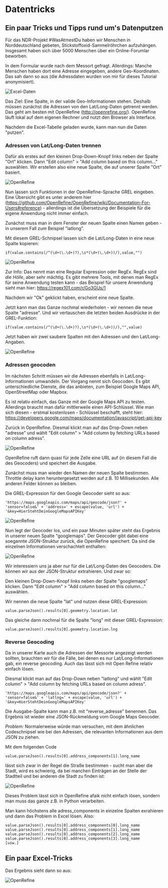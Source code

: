 # Datentricks

## Ein paar Tricks und Tipps rund um's Datenputzen ##

Für das NDR-Projekt #WasAtmestDu haben wir Menschen in Norddeutschland gebeten, Stickstoffoxid-Sammelröhrchen aufzuhängen. Insgesamt haben sich über 5000 Menschen über ein Online-Forumlar beworben. 

In dem Formular wurde nach dem Messort gefragt. Allerdings: Manche Menschen haben dort eine Adresse eingegeben, andere Geo-Koordinaten. Das sah dann so aus (die Adressdaten wurden von mir für dieses Tutorial anonymisiert).

![Excel-Daten](http://datenjournalismus.eu/github_pics/2019-02-19_09h48_16.png)

Das Ziel: Eine Spalte, in der valide Geo-Informationen stehen. Deshalb müssen zunächst die Adressen von den Lat/Long-Daten getrennt werden. 
Das geht am besten mit OpenRefine (http://openrefine.org/). OpenRefine läuft lokal auf dem eigenen Rechner und nutzt den Browser als Interface.

Nachdem die Excel-Tabelle geladen wurde, kann man nun die Daten "putzen".

### Adressen von Lat/Long-Daten trennen ###

Dafür als erstes auf den kleinen Drop-Down-Knopf links neben der Spalte "Ort" klicken. Dann "Edit column" > "Add column based on this column..." auswählen. Wir erstellen also eine neue Spalte, die auf unserer Spalte "Ort" basiert.

![OpenRefine](http://datenjournalismus.eu/github_pics/openrefine.gif)

Nun lassen sich Funktionen in der OpenRefine-Sprache GREL eingeben. Eine Übersicht gibt es unter anderem hier (https://github.com/OpenRefine/OpenRefine/wiki/Documentation-For-Users#reference) - allerdings ist die Übersetzung der Beispiele für die eigene Anwendung nicht immer einfach. 

Zunächst muss man in dem Fenster der neuen Spalte einen Namen geben - in unserem Fall zum Beispiel "latlong".

Mit diesem GREL-Schnipsel lassen sich die Lat/Long-Daten in eine neue Spalte kopieren:
```GREL
if(value.contains(/^(\d+(\.\d+)?),\s*(\d+(\.\d+))/),value,"")
```

![OpenRefine](http://datenjournalismus.eu/github_pics/2019-02-19_21h52_13.png)

Zur Info: Das nennt man eine Regular Expression oder RegEx. RegEx sind *die Hölle*, aber sehr mächtig. Es gibt mehrere Tools, mit denen man RegEx für seine Anwendung testen kann - das Beispiel für unsere Anwendung sieht man hier: https://regex101.com/r/Go3GUs/1 

Nachdem wir "Ok" geklickt haben, erscheint eine neue Spalte.

Jetzt kann man das Ganze nochmal wiederholen - wir nennen die neue Spalte "adresse". Und wir vertauschen die letzten beiden Ausdrücke in der GREL-Funktion:

```GREL
if(value.contains(/^(\d+(\.\d+)?),\s*(\d+(\.\d+))/),"",value)
```

Jetzt haben wir zwei saubere Spalten mit den Adressen und den Lat/Long-Angaben.

![OpenRefine](http://datenjournalismus.eu/github_pics/2019-02-19_22h07_04.png)

### Adressen geocoden

Im nächsten Schritt müssen wir die Adressen ebenfalls in Lat/Long-Informationen umwandeln. Der Vorgang nennt sich Geocoden. Es gibt unterschiedliche Dienste, die das anbieten, zum Beispiel Google Maps API, OpenStreetMap oder Mapbox.

Es ist relativ einfach, das Ganze mit der Google Maps API zu testen. Allerdings braucht man dafür mittlerweile einen API-Schlüssel. Wie man sich diesen - erstmal kostenlosen -  Schlüssel beschafft, steht hier: https://developers.google.com/maps/documentation/javascript/get-api-key

Zurück in OpenRefine. Diesmal klickt man auf das Drop-Down neben "adresse" und wählt "Edit column" > "Add column by fetching URLs based on column adress". 

![OpenRefine](http://datenjournalismus.eu/github_pics/openrefine2.gif)

OpenRefine ruft dann quasi für jede Zelle eine URL auf (in diesem Fall die des Geocoders) und speichert die Ausgabe.

Zunächst muss man wieder den Namen der neuen Spalte bestimmen. Throttle delay kann heruntergesetzt werden auf z.B. 10 Millisekunden. Alle anderen Felder können so bleiben. 

Die GREL-Expression für den Google Geocoder sieht so aus:

```GREL
'https://maps.googleapis.com/maps/api/geocode/json?' +
'sensor=false&' + 'address=' + escape(value, 'url') + '&key=HierStehtDeinGoogleMapsAPIKey'
```

![OpenRefine](http://datenjournalismus.eu/github_pics/2019-02-19_22h17_24.png)

Nun legt der Geocoder los, und ein paar Minuten später steht das Ergebnis in unserer neuen Spalte "googlemaps".
Der Geocoder gibt dabei eine soegannte JSON-Struktur zurück, die OpenRefine speichert. Da sind die einzelnen Informationen verschachtelt enthalten:

![OpenRefine](http://datenjournalismus.eu/github_pics/2019-02-19_22h26_05.png)

Wir interessiern uns ja aber nur für die Lat/Long-Daten des Geocoders. Die können wir aus der JSON-Struktur extrahieren. Und zwar so: 

Den kleinen Drop-Down-Knopf links neben der Spalte "googlemaps" klicken. Dann "Edit column" > "Add column based on this column..." auswählen. 

Wir nennen die neue Spalte "lat" und nutzen diese GREL-Expression:
```GREL
value.parseJson().results[0].geometry.location.lat
```

Das gleiche dann nochmal für die Spalte "long" mit dieser GREL-Expression:
```GREL
value.parseJson().results[0].geometry.location.lng
```

### Reverse Geocoding ###

Da in unserer Karte auch die Adressen der Messorte angezeigt werden sollten, brauchten wir für die Fälle, bei denen es nur Lat/Long-Informationen gab, ein reverse geocoding. Auch das lässt sich mit Open Refine relativ einfach lösen. 

Diesmal klickt man auf das Drop-Down neben "latlong" und wählt "Edit column" > "Add column by fetching URLs based on column adress". 

```GREL
'https://maps.googleapis.com/maps/api/geocode/json?' +
'sensor=false&' + 'latlng=' + escape(value, 'url') + '&key=HierStehtDeinGoogleMapsAPIKey'
```

Die Ausgabe-Spalte kann man z.B. mit "reverse_adresse" benennen. Das Ergebnis ist wieder eine JSON-Rückmeldung vom Google Maps Geocoder.

*Problem:* Normalerweise würde man versuchen, mit dem ähnlichen Codeschnipsel wie bei den Adressen, die relevanten Informationen aus dem JSON zu ziehen.

Mit dem folgenden Code
```GREL
value.parseJson().results[0].address_components[1].long_name
```

lässt sich zwar in der Regel die Straße bestimmen - sucht man aber die Stadt, wird es schwierig, da bei manchen Einträgen an der Stelle der Stadtteil und bei anderen die Stadt zu finden ist:

![OpenRefine](http://datenjournalismus.eu/github_pics/2019-02-22_19h55_38b.png)

Dieses Problem lässt sich in OpenRefine afaik nicht einfach lösen, sondern man muss das ganze z.B. in Python verarbeiten.

Man kann höchstens alle adress_components in einzelne Spalten exrahieren und dann das Problem in Excel lösen. Also:
```GREL
value.parseJson().results[0].address_components[0].long_name
value.parseJson().results[0].address_components[1].long_name
value.parseJson().results[0].address_components[2].long_name
value.parseJson().results[0].address_components[3].long_name
[usw.]

```

## Ein paar Excel-Tricks ##

Das Ergebnis sieht dann so aus:

![OpenRefine](http://datenjournalismus.eu/github_pics/2019-02-22_20h17_28.png)


